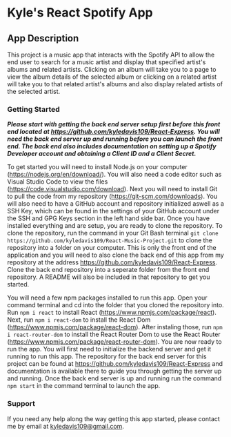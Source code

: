 
# Kyle's React Spotify App

## App Description

This project is a music app that interacts with the Spotify API to allow the end user
to search for a music artist and display that specified artist's albums and related artists.
Clicking on an album will take you to a page to view the album details of the selected album or
clicking on a related artist will take you to that related artist's albums and also display related
artists of the selected artist.

### Getting Started

***Please start with getting the back end server setup first before this front end located at https://github.com/kyledavis109/React-Express. You will need the back end server up and running before you can launch the front end. The back end also includes documentation on setting up a Spotify Developer account and obtaining a Client ID and a Client Secret.***

To get started you will need to install Node.js on your computer (https://nodejs.org/en/download/).
You will also need a code editor such as Visual Studio Code to view the files (https://code.visualstudio.com/download). Next you will need to install Git to pull the code from my repository (https://git-scm.com/downloads). You will also need to have a GitHub account and repository initialized aswell as a SSH Key, which can be found in the settings of your GitHub account under the SSH and GPG Keys section in the left hand side bar. Once you have installed everything and are setup, you are ready to clone the repository. To clone the repository, run the command in your Git Bash terminal `git clone https://github.com/kyledavis109/React-Music-Project.git` to clone the repository into a folder on your computer. This is only the front end of the application and you will need to also clone the back end of this app from my repository at the address https://github.com/kyledavis109/React-Express. Clone the back end repository into a seperate folder from the front end repository. A README will also be included in that repository to get you started.

You will need a few npm packages installed to run this app. Open your command terminal and cd into the folder that you cloned the repository into. Run `npm i react` to install React (https://www.npmjs.com/package/react). Next, run `npm i react-dom` to install the React Dom (https://www.npmjs.com/package/react-dom). After instaling those, run `npm i react-router-dom` to install the React Router Dom to use the React Router (https://www.npmjs.com/package/react-router-dom). You are now ready to run the app. You will first need to initialize the backend server and get it running to run this app. The repository for the back end server for this project can be found at https://github.com/kyledavis109/React-Express and documentation is available there to guide you through getting the server up and running. Once the back end server is up and running run the command `npm start` in the command terminal to launch the app.

### Support

If you need any help along the way getting this app started, please contact me by email at kyledavis109@gmail.com.